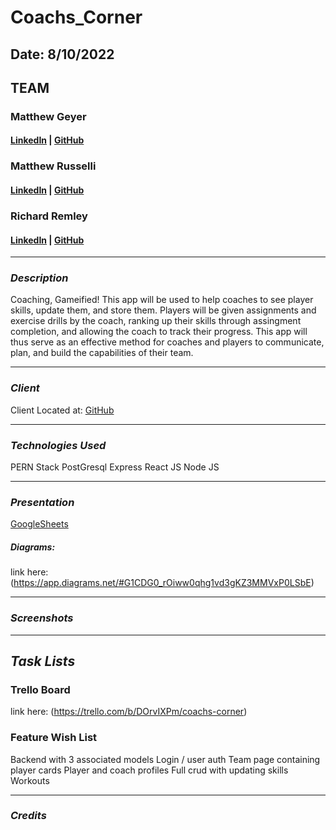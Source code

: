 # Coachs_Corner

## Date: 8/10/2022

## TEAM

### Matthew Geyer

#### [LinkedIn](https://www.linkedin.com/in/matthew-geyer-174644170/) | [GitHub](https://github.com/mattrichor)

### Matthew Russelli

#### [LinkedIn](https://www.linkedin.com/in/matthewrusselli/) | [GitHub](https://github.com/MattRusselli)

### Richard Remley

#### [LinkedIn](https://www.linkedin.com/in/richardjremley/) | [GitHub](https://github.com/American-Cossack)

---

### **_Description_**

Coaching, Gameified! This app will be used to help coaches to see player skills, update them, and store them. Players will be given assignments and exercise drills by the coach, ranking up their skills through assingment completion, and allowing the coach to track their progress. This app will thus serve as an effective method for coaches and players to communicate, plan, and build the capabilities of their team.

---

### **_Client_**

Client Located at: [GitHub](https://github.com/mattrichor/Coachs_Corner_Client)

---

### **_Technologies Used_**

PERN Stack
PostGresql
Express
React JS
Node JS

---

### **_Presentation_**

[GoogleSheets](https://docs.google.com/presentation/d/1TBqEqVnjRmM86nm8Xn7v2wmPUrFsIkv1JCl6DyhUzYk/edit#slide=id.gd251bb473_0_600)

##### Diagrams:

link here: (https://app.diagrams.net/#G1CDG0_rOiww0qhg1vd3gKZ3MMVxP0LSbE)

---

### **_Screenshots_**

---

## **_Task Lists_**

### Trello Board

link here: (https://trello.com/b/DOrvIXPm/coachs-corner)

### Feature Wish List

Backend with 3 associated models
Login / user auth
Team page containing player cards
Player and coach profiles
Full crud with updating skills
Workouts

---

### **_Credits_**
